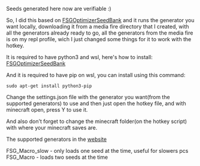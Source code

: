 Seeds generated here now are verifiable :)

So, I did this based on [FSGOptimizerSeedBank](https://github.com/Specnr/FSGOptimizedSeedBank/) and it runs the generator you want locally, downloading it from a media fire directory that I created, with all the generators already ready to go, all the generators from the media fire is on my repl profile, wich I just changed some things for it to work with the hotkey.

It is required to have python3 and wsl, here's how to install: [FSGOptimizerSeedBank](https://github.com/Specnr/FSGOptimizedSeedBank/blob/main/README.md)

And it is required to have pip on wsl, you can install using this command:

```
sudo apt-get install python3-pip
```

Change the settings.json file with the generator you want(from the supported generators) to use and then just open the hotkey file, and with minecraft open, press Y to use it.

And also don't forget to change the minecraft folder(on the hotkey script) with where your minecraft saves are.

The supported generators in the [website](https://oldgenoptimizer.tk/)

FSG_Macro_slow - only loads one seed at the time, useful for slowers pcs
FSG_Macro - loads two seeds at the time
